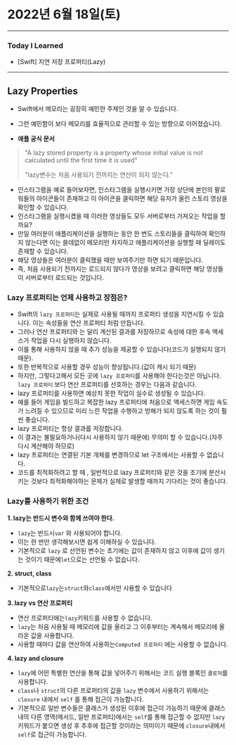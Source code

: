 # 2022년 6월 18일(토)

---

### Today I Learned 

- [Swift] 지연 저장 프로퍼티(Lazy) 

----

## Lazy Properties 

- Swift에서 메모리는 굉장히 예민한 주제인 것을 알 수 있습니다. 
- 그런 예민함이 보다 메모리를 효율적으로 관리할 수 있는 방향으로 이어졌습니다. 

- **애플 공식 문서**

> "A lazy stored property is a property whose initial value is not calculated until the first time it is used"
>
> "lazy변수는 처음 사용되기 전까지는 연산이 되지 않는다."

- 인스타그램을 예로 들어보자면, 인스타그램을 실행시키면 가장 상단에 본인의 팔로워들의 아이콘들이 존재하고 이 아이콘을 클릭하면 해당 유저가 올린 스토리 영상을 확인할 수 있습니다.
- 인스타그램을 실행시켰을 때 이러한 영상들도 모두 서버로부터 가져오는 작업을 할까요?
- 만일 여러분이 애플리케이션을 실행하는 동안 한 번도 스토리들을 클릭하여 확인하지 않는다면 이는 쓸데없이 메모리만 차지하고 애플리케이션을 실행할 때 딜레이도 존재할 수 있습니다.
- 해당 영상들은 여러분이 클릭했을 때만 보여주기만 하면 되기 때문입니다.
- 즉, 처음 사용되기 전까지는 로드되지 않다가 영상을 보려고 클릭하면 해당 영상들이 서버로부터 로드되는 것입니다.

### **Lazy 프로퍼티는 언제 사용하고 장점은?**

- Swift의 `lazy 프로퍼티`는 실제로 사용될 때까지 프로퍼티 생성을 지연시킬 수 있습니다. 이는 속성들을 연산 프로퍼티 처럼 만듭니다.
- 그러나 연산 프로퍼티와 는 달리 계산된 결과를 저장하므로 속성에 대한 후속 액세스가 작업을 다시 실행하지 않습니다. 
- 이를 통해 사용하지 않을 때 추가 성능을 제공할 수 있습니다(코드가 실행되지 않기 때문). 
- 또한 반복적으로 사용할 경우 성능이 향상됩니다.(값이 캐시 되기 때문)
- 하지만, 그렇다고해서 모든 곳에 `lazy 프로퍼티`를 사용해야 한다는것은 아닙니다. `lazy 프로퍼티` 보다 연산 프로퍼티를 선호하는 경우는 다음과 같습니다.
- lazy 프로퍼티를 사용하면 예상치 못한 작업이 실수로 생성될 수 있습니다. 
- 예를 들어 게임을 빌드하고 복잡한 lazy 프로퍼티에 처음으로 액세스하면 게임 속도가 느려질 수 있으므로 미리 느린 작업을 수행하고 방해가 되지 않도록 하는 것이 훨씬 좋습니다.
- lazy 프로퍼티는 항상 결과를 저장합니다. 
- 이 결과는 불필요하거나(다시 사용하지 않기 때문에) 무의미 할 수 있습니다.(자주 다시 계산해야 하므로)
- lazy 프로퍼티는 연결된 기본 개체를 변경하므로 let 구조에서는 사용할 수 없습니다.
- 코드를 최적화하려고 할 때 , 일반적으로 lazy 프로퍼티와 같은 것을 조기에 분산시키는 것보다 최적화해야하는 문제가 실제로 발생할 때까지 기다리는 것이 좋습니다.

### **Lazy를 사용하기 위한 조건**

**1. lazy는 반드시 변수와 함께 쓰여야 한다.**

- `lazy`는 반드시`var` 와 사용되어야 합니다.
- 이는 한 번만 생각해보시면 쉽게 이해하실 수 있습니다. 
- 기본적으로 `lazy` 로 선언된 변수는 초기에는 값이 존재하지 않고 이후에 값이 생기는 것이기 때문에`let`으로는 선언될 수 없습니다.

**2. struct, class**

- 기본적으로`lazy`는`struct`와`class`에서만 사용할 수 있습니다

**3. lazy vs 연산 프로퍼티**

- 연산 프로퍼티에는`lazy`키워드를 사용할 수 없습니다.
- `lazy`는 처음 사용될 때 메모리에 값을 올리고 그 이후부터는 계속해서 메모리에 올라온 값을 사용합니다. 
- 사용할 때마다 값을 연산하여 사용하는`Computed 프로퍼티` 에는 사용할 수 없습니다. 

**4. lazy and closure**

- `lazy`에 어떤 특별한 연산을 통해 값을 넣어주기 위해서는 코드 실행 블록인 `클로저`를 사용합니다. 
- `class`나 `struct`의 다른 프로퍼티의 값을 `lazy` 변수에서 사용하기 위해서는 `closure` 내에서 `self` 를 통해 접근이 가능합니다.
- 기본적으로 일반 변수들은 클래스가 생성된 이후에 접근이 가능하기 때문에 클래스 내의 다른 영역(메서드, 일반 프로퍼티)에서는 `self`를 통해 접근할 수 없지만 `lazy`키워드가 붙으면 생성 후 추후에 접근할 것이라는 의미이기 때문에 `closure`내에서 `self`로 접근이 가능합니다.